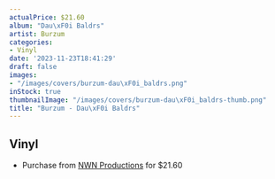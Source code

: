 ```yaml
---
actualPrice: $21.60
album: "Dau\xF0i Baldrs"
artist: Burzum
categories:
- Vinyl
date: '2023-11-23T18:41:29'
draft: false
images:
- "/images/covers/burzum-dau\xF0i_baldrs.png"
inStock: true
thumbnailImage: "/images/covers/burzum-dau\xF0i_baldrs-thumb.png"
title: "Burzum - Dau\xF0i Baldrs"
---
```


## Vinyl
* Purchase from [NWN Productions](http://shop.nwnprod.com/index.php?route=product/product&path=75&product_id=42534&sort=pd.name&order=ASC) for $21.60
